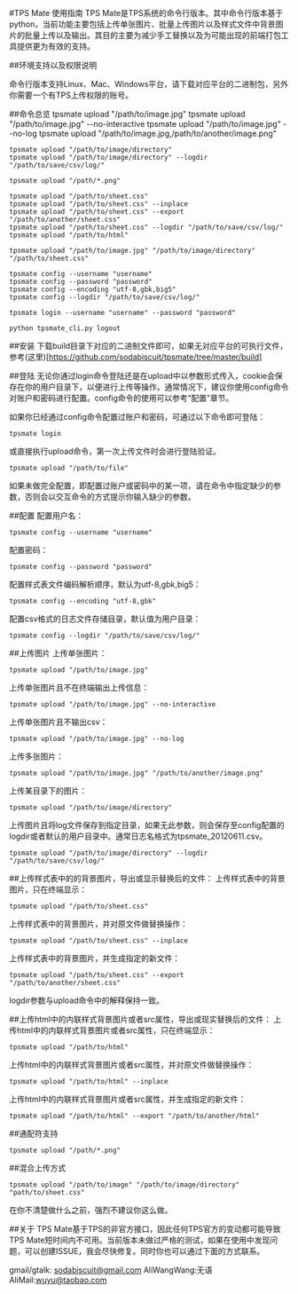 #TPS Mate 使用指南
TPS Mate是TPS系统的命令行版本。其中命令行版本基于python，当前功能主要包括上传单张图片、批量上传图片以及样式文件中背景图片的批量上传以及输出。其目的主要为减少手工替换以及为可能出现的前端打包工具提供更为有效的支持。

##环境支持以及权限说明

命令行版本支持Linux、Mac、Windows平台，请下载对应平台的二进制包，另外你需要一个有TPS上传权限的账号。

##命令总览
    tpsmate upload "/path/to/image.jpg"
    tpsmate upload "/path/to/image.jpg" --no-interactive
    tpsmate upload "/path/to/image.jpg" --no-log
    tpsmate upload "/path/to/image.jpg,/path/to/another/image.png"

    tpsmate upload "/path/to/image/directory"
    tpsmate upload "/path/to/image/directory" --logdir "/path/to/save/csv/log/"

    tpsmate upload "/path/*.png"

    tpsmate upload "/path/to/sheet.css"
    tpsmate upload "/path/to/sheet.css" --inplace
    tpsmate upload "/path/to/sheet.css" --export "/path/to/another/sheet.css"
    tpsmate upload "/path/to/sheet.css" --logdir "/path/to/save/csv/log/"
    tpsmate upload "/path/to/html"

    tpsmate upload "/path/to/image.jpg" "/path/to/image/directory" "/path/to/sheet.css"

    tpsmate config --username "username"
    tpsmate config --password "password"
    tpsmate config --encoding "utf-8,gbk,big5"
    tpsmate config --logdir "/path/to/save/csv/log/"

    tpsmate login --username "username" --password "password"

    python tpsmate_cli.py logout

##安装
下载build目录下对应的二进制文件即可，如果无对应平台的可执行文件，参考(这里)[https://github.com/sodabiscuit/tpsmate/tree/master/build]

##登陆
无论你通过login命令登陆还是在upload中以参数形式传入，cookie会保存在你的用户目录下，以便进行上传等操作。通常情况下，建议你使用config命令对账户和密码进行配置。config命令的使用可以参考“配置”章节。

如果你已经通过config命令配置过账户和密码，可通过以下命令即可登陆：

    tpsmate login

或直接执行upload命令，第一次上传文件时会进行登陆验证。

    tpsmate upload "/path/to/file" 
    
如果未做完全配置，即配置过账户或密码中的某一项，请在命令中指定缺少的参数，否则会以交互命令的方式提示你输入缺少的参数。

##配置
配置用户名：

    tpsmate config --username "username"

配置密码：

    tpsmate config --password "password"

配置样式表文件编码解析顺序，默认为utf-8,gbk,big5：

    tpsmate config --encoding "utf-8,gbk"
    
配置csv格式的日志文件存储目录，默认值为用户目录：

    tpsmate config --logdir "/path/to/save/csv/log/"

##上传图片
上传单张图片：

    tpsmate upload "/path/to/image.jpg"

上传单张图片且不在终端输出上传信息：

    tpsmate upload "/path/to/image.jpg" --no-interactive

上传单张图片且不输出csv：

    tpsmate upload "/path/to/image.jpg" --no-log

上传多张图片：

    tpsmate upload "/path/to/image.jpg" "/path/to/another/image.png"

上传某目录下的图片：

    tpsmate upload "/path/to/image/directory"

上传图片且将log文件保存到指定目录，如果无此参数，则会保存至config配置的logdir或者默认的用户目录中。通常日志名格式为tpsmate_20120611.csv。

    tpsmate upload "/path/to/image/directory" --logdir "/path/to/save/csv/log/"

##上传样式表中的的背景图片，导出或显示替换后的文件：
上传样式表中的背景图片，只在终端显示：

    tpsmate upload "/path/to/sheet.css"

上传样式表中的背景图片，并对原文件做替换操作：

    tpsmate upload "/path/to/sheet.css" --inplace

上传样式表中的背景图片，并生成指定的新文件：

    tpsmate upload "/path/to/sheet.css" --export "/path/to/another/sheet.css"

logdir参数与upload命令中的解释保持一致。

##上传html中的内联样式背景图片或者src属性，导出或现实替换后的文件：
上传html中的内联样式背景图片或者src属性，只在终端显示：

    tpsmate upload "/path/to/html"

上传html中的内联样式背景图片或者src属性，并对原文件做替换操作：

    tpsmate upload "/path/to/html" --inplace

上传html中的内联样式背景图片或者src属性，并生成指定的新文件：

    tpsmate upload "/path/to/html" --export "/path/to/another/html"

##通配符支持

    tpsmate upload "/path/*.png"

##混合上传方式

    tpsmate upload "/path/to/image" "/path/to/image/directory" "path/to/sheet.css"

在你不清楚做什么之前，强烈不建议你这么做。

##关于
TPS Mate基于TPS的非官方接口，因此任何TPS官方的变动都可能导致TPS Mate短时间内不可用。当前版本未做过严格的测试，如果在使用中发现问题，可以创建ISSUE，我会尽快修复。同时你也可以通过下面的方式联系。

gmail/gtalk: sodabiscuit@gmail.com
AliWangWang:无语
AliMail:wuyu@taobao.com
